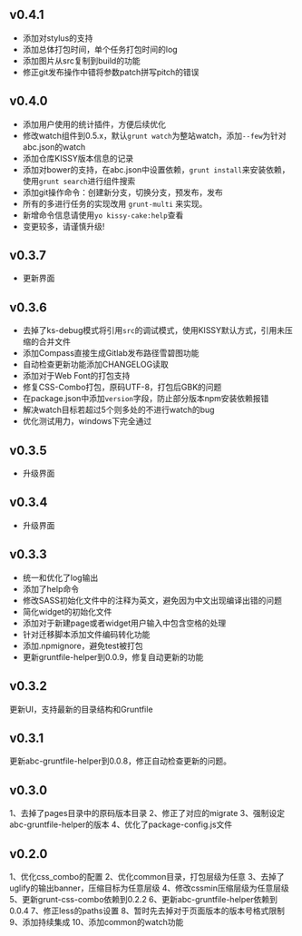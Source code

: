 ## v0.4.1
- 添加对stylus的支持
- 添加总体打包时间，单个任务打包时间的log
- 添加图片从src复制到build的功能
- 修正git发布操作中错将参数patch拼写pitch的错误

## v0.4.0
- 添加用户使用的统计插件，方便后续优化
- 修改watch组件到0.5.x，默认`grunt watch`为整站watch，添加`--few`为针对abc.json的watch
- 添加仓库KISSY版本信息的记录
- 添加对bower的支持，在abc.json中设置依赖，`grunt install`来安装依赖，使用`grunt search`进行组件搜索
- 添加git操作命令：创建新分支，切换分支，预发布，发布
- 所有的多进行任务的实现改用 `grunt-multi` 来实现。
- 新增命令信息请使用`yo kissy-cake:help`查看
- 变更较多，请谨慎升级!

## v0.3.7
- 更新界面

## v0.3.6
- 去掉了ks-debug模式将引用`src`的调试模式，使用KISSY默认方式，引用未压缩的合并文件
- 添加Compass直接生成Gitlab发布路径雪碧图功能
- 自动检查更新功能添加CHANGELOG读取
- 添加对于Web Font的打包支持
- 修复CSS-Combo打包，原码UTF-8，打包后GBK的问题
- 在package.json中添加`version`字段，防止部分版本npm安装依赖报错
- 解决watch目标若超过5个则多处的不进行watch的bug
- 优化测试用力，windows下完全通过

## v0.3.5
- 升级界面

## v0.3.4
- 升级界面

## v0.3.3
- 统一和优化了log输出
- 添加了help命令
- 修改SASS初始化文件中的注释为英文，避免因为中文出现编译出错的问题
- 简化widget的初始化文件
- 添加对于新建page或者widget用户输入中包含空格的处理
- 针对迁移脚本添加文件编码转化功能
- 添加.npmignore，避免test被打包
- 更新gruntfile-helper到0.0.9，修复自动更新的功能

## v0.3.2

更新UI，支持最新的目录结构和Gruntfile

## v0.3.1

更新abc-gruntfile-helper到0.0.8，修正自动检查更新的问题。

## v0.3.0

1、去掉了pages目录中的原码版本目录
2、修正了对应的migrate
3、强制设定abc-gruntfile-helper的版本
4、优化了package-config.js文件

## v0.2.0

1、优化css_combo的配置
2、优化common目录，打包层级为任意
3、去掉了uglify的输出banner，压缩目标为任意层级
4、修改cssmin压缩层级为任意层级
5、更新grunt-css-combo依赖到0.2.2
6、更新abc-gruntfile-helper依赖到0.0.4
7、修正less的paths设置
8、暂时先去掉对于页面版本的版本号格式限制
9、添加持续集成
10、添加common的watch功能
